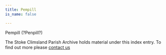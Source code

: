 ```yaml
---
title: Pempill
is_name: false

---
```


Pempill (?Penpill?)


The Stoke Climsland Parish Archive holds material under this index entry. To find out more please [contact us](/contact/)
